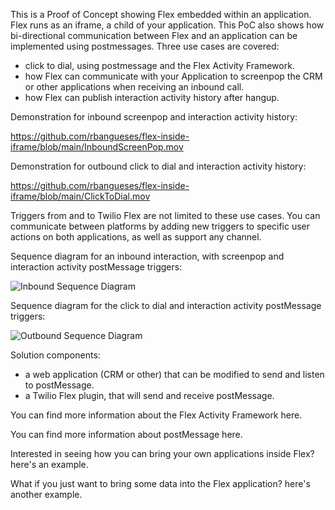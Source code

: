 

This is a Proof of Concept showing Flex embedded within an application. Flex runs as an iframe, a child of your application. This PoC also shows how bi-directional communication between Flex and an application can be implemented using postmessages. Three use cases are covered: 
- click to dial, using postmessage and the Flex Activity Framework.
- how Flex can communicate with your Application to screenpop the CRM or other applications when receiving an inbound call.
- how Flex can publish interaction activity history after hangup.

Demonstration for inbound screenpop and interaction activity history:

https://github.com/rbangueses/flex-inside-iframe/blob/main/InboundScreenPop.mov

Demonstration for outbound click to dial and interaction activity history:

https://github.com/rbangueses/flex-inside-iframe/blob/main/ClickToDial.mov


Triggers from and to Twilio Flex are not limited to these use cases. You can communicate between platforms by adding new triggers to specific user actions on both applications, as well as support any channel.

Sequence diagram for an inbound interaction, with screenpop and interaction activity postMessage triggers:

![Inbound Sequence Diagram](https://github.com/rbangueses/flex-inside-iframe/blob/main/Inbound%20flow.png?raw=true)

Sequence diagram for the click to dial and interaction activity postMessage triggers:

![Outbound Sequence Diagram](https://github.com/rbangueses/flex-inside-iframe/blob/main/click%20to%20dial%20flow.png?raw=true)

Solution components:
-   a web application (CRM or other) that can be modified to send and listen to postMessage.
-   a Twilio Flex plugin, that will send and receive postMessage.

You can find more information about the Flex Activity Framework here.

You can find more information about postMessage here.

Interested in seeing how you can bring your own applications inside Flex? here's an example.

What if you just want to bring some data into the Flex application? here's another example.


